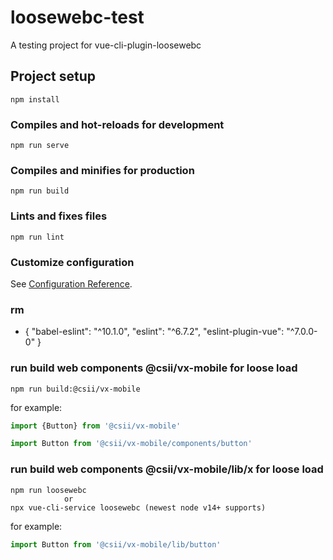 # loosewebc-test

A testing project for vue-cli-plugin-loosewebc

## Project setup
```
npm install
```

### Compiles and hot-reloads for development
```
npm run serve
```

### Compiles and minifies for production
```
npm run build
```

### Lints and fixes files
```
npm run lint
```

### Customize configuration
See [Configuration Reference](https://cli.vuejs.org/config/).


### rm

- {
    "babel-eslint": "^10.1.0",
    "eslint": "^6.7.2",
    "eslint-plugin-vue": "^7.0.0-0"
}

### run build web components @csii/vx-mobile for loose load

```
npm run build:@csii/vx-mobile
```

for example:
```js
import {Button} from '@csii/vx-mobile'

import Button from '@csii/vx-mobile/components/button'
```
### run build web components @csii/vx-mobile/lib/x for loose load

```
npm run loosewebc
            or
npx vue-cli-service loosewebc (newest node v14+ supports)
```

for example:
```js
import Button from '@csii/vx-mobile/lib/button'
```

